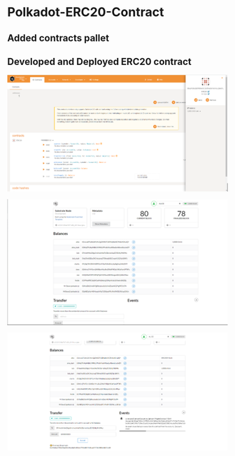 # Polkadot-ERC20-Contract

## Added contracts pallet

## Developed and Deployed ERC20 contract
![GitHub Logo](ContractDeployment.png)

![GitHub Logo](InitialBalances.png)

![GitHub Logo](transfer.png)
 
